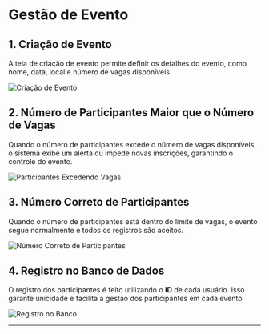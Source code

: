# Gestão de Evento

## 1. Criação de Evento

A tela de criação de evento permite definir os detalhes do evento, como nome, data, local e número de vagas disponíveis.

![Criação de Evento](https://media.discordapp.net/attachments/1116570191921414205/1376896024290787368/image.png?ex=6836fdd9&is=6835ac59&hm=c75e0afecef94b96ed6c0564931ec078a7a9909e352fda5645196a9fc75c49fb&=&format=webp&quality=lossless&width=1104&height=761)

## 2. Número de Participantes Maior que o Número de Vagas

Quando o número de participantes excede o número de vagas disponíveis, o sistema exibe um alerta ou impede novas inscrições, garantindo o controle do evento.

![Participantes Excedendo Vagas](https://media.discordapp.net/attachments/1116570191921414205/1376896454202888312/image.png?ex=6836fe40&is=6835acc0&hm=99b68224469713a6c216360df772753d0213ade1173c8b9f782fea43cabdfceb&=&format=webp&quality=lossless&width=1104&height=726)

## 3. Número Correto de Participantes

Quando o número de participantes está dentro do limite de vagas, o evento segue normalmente e todos os registros são aceitos.

![Número Correto de Participantes](https://media.discordapp.net/attachments/1116570191921414205/1376896456882913461/image.png?ex=6836fe40&is=6835acc0&hm=1ebdef3236bdb988d2b198180c8f5ae3be550bd8a058d9249f81b78453e37864&=&format=webp&quality=lossless&width=1104&height=756)

## 4. Registro no Banco de Dados

O registro dos participantes é feito utilizando o **ID** de cada usuário. Isso garante unicidade e facilita a gestão dos participantes em cada evento.

![Registro no Banco](https://media.discordapp.net/attachments/1116570191921414205/1376897056781897890/image.png?ex=6836fecf&is=6835ad4f&hm=be8f1f20e6063ed815230465758c29ad88b1498fa5e298231ee93938d415ceb6&=&format=webp&quality=lossless&width=402&height=363)

---
